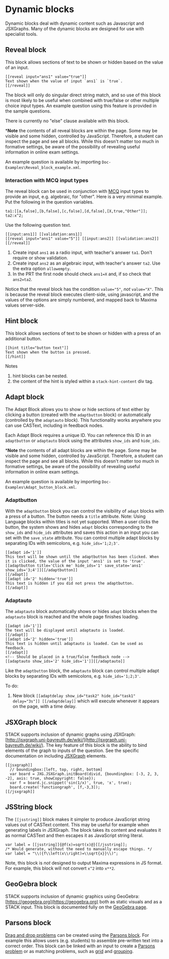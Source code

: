 # Dynamic blocks

Dynamic blocks deal with dynamic content such as Javascript and JSXGraphs.  Many of the dynamic blocks are designed for use with specialist tools.

## Reveal block ##

This block allows sections of text to be shown or hidden based on the value of an input.

```
[[reveal input="ans1" value="true"]]
Text shown when the value of input `ans1` is `true`.
[[/reveal]]
```

The block will only do singular direct string match, and so use of this block is most likely to be useful when combined with true/false or other multiple choice input types.  An example question using this feature is provided in the sample questions.

There is currently no "else" clause available with this block.

***Note** the contents of all reveal blocks are within the page.  Some may be visible and some hidden, controlled by JavaScript.  Therefore, a student can inspect the page and see all blocks.  While this doesn't matter too much in formative settings, be aware of the possibility of revealing useful information in online exam settings.

An example question is available by importing `Doc-Examples\Reveal_block_example.xml`.

### Interaction with MCQ input types

The reveal block can be used in conjunction with [MCQ](../../Authoring/Inputs/Multiple_choice_input.md) input types to provide an input, e.g. algebraic, for "other".  Here is a very minimal example.  Put the following in the question variables.

    ta1:[[a,false],[b,false],[c,false],[d,false],[X,true,"Other"]];
    ta2:x^2;

Use the following question text.

    [[input:ans1]] [[validation:ans1]]
    [[reveal input="ans1" value="5"]] [[input:ans2]] [[validation:ans2]] [[/reveal]]

1. Create input `ans1` as a radio input, with teacher's answer `ta1`.  Don't require or show validation.
2. Create input `ans2` as an algebraic input, with teacher's answer `ta2`.  Use the extra option `allowempty`.
3. In the PRT the first node should check `ans1=X` and, if so check that `ans2=ta2`.

Notice that the reveal block has the condition `value="5"`, _not_ `value="X"`.  This is because the reveal block executes client-side, using javascript, and the values of the options are simply numbered, and mapped back to Maxima values server-side.

## Hint block ##

This block allows sections of text to be shown or hidden with a press of an additional button.

```
[[hint title="button text"]]
Text shown when the button is pressed.
[[/hint]]
```

Notes

1. hint blocks can be nested.
2. the content of the hint is styled within a `stack-hint-content` div tag.

## Adapt block ##

The Adapt Block allows you to show or hide sections of text either by clicking a button (created with the `adaptbutton` block) or automatically (controlled by the `adaptauto` block). This functionality works anywhere you can use CASText, including in feedback nodes.

Each Adapt Block requires a unique ID. You can reference this ID in an `adaptbutton` or `adaptauto` block using the attributes `show_ids` and `hide_ids`.

***Note** the contents of all adapt blocks are within the page.  Some may be visible and some hidden, controlled by JavaScript.  Therefore, a student can inspect the page and see all blocks.  While this doesn't matter too much in formative settings, be aware of the possibility of revealing useful information in online exam settings.

An example question is available by importing `Doc-Examples\Adapt_button_block.xml`.

### Adaptbutton

With the `adaptbutton` block you can control the visibility of `adapt` blocks with a press of a button. The button needs a `title` attribute. Note: Using Language blocks within titles is not yet supported.
When a user clicks the button, the system shows and hides `adapt` blocks corresponding to the `show_ids` and `hide_ids` attributes and saves this action in an input you can set with the `save_state` attribute.
You can control multiple adapt blocks by separating IDs with semicolons, e.g. `hide_ids='1;2;3'`.

```
[[adapt id='1']]
This text will be shown until the adaptbutton has been clicked. When it is clicked, the value of the input 'ans1' is set to 'true'.
[[adaptbutton title='Click me' hide_ids='1' save_state='ans1' show_ids='3;4']][[/adaptbutton]]
[[/adapt]]
[[adapt id='2' hidden='true']]
This text is hidden if you did not press the adaptbutton.
[[/adapt]]
```

### Adaptauto

The `adaptauto` block automatically shows or hides `adapt` blocks when the `adaptauto` block is reached and the whole page finishes loading.

```
[[adapt id='1']]
The text will be displayed until adaptauto is loaded.
[[/adapt]]
[[adapt id='2' hidden='true']]
This text is hidden until adaptauto is loaded. Can be used as feedback.
[[/adapt]]
<!-- Should be placed in a true/false feedback node -->
[[adaptauto show_ids='2' hide_ids='1']][[/adaptauto]]
```

Like the `adaptbutton` block, the `adaptauto` block can control multiple adapt blocks by separating IDs with semicolons, e.g. `hide_ids='1;2;3'`.

To do: 
1. New block `[[adaptdelay show_id="task2" hide_id="task1" delay="3s"]] [[/adaptdelay]]` which will execute whenever it appears on the page, with a time delay.


## JSXGraph block ##

STACK supports inclusion of dynamic graphs using JSXGraph: [http://jsxgraph.uni-bayreuth.de/wiki/](http://jsxgraph.uni-bayreuth.de/wiki/). The key feature of this block is the ability to bind elements of the graph to inputs of the question. See the specific documentation on including [JSXGraph](../../Specialist_tools/JSXGraph/index.md) elements.

    [[jsxgraph]]
      // boundingbox:[left, top, right, bottom]
      var board = JXG.JSXGraph.initBoard(divid, {boundingbox: [-3, 2, 3, -2], axis: true, showCopyright: false});
      var f = board.jc.snippet('sin(1/x)', true, 'x', true);
      board.create('functiongraph', [f,-3,3]);
    [[/jsxgraph]]

## JSString block ##

The `[[jsstring]]` block makes it simpler to produce JavaScript string values out of CASText content. This may be useful for example when generating labels in JSXGraph. The block takes its content and evaluates it as normal CASText and then escapes it as JavaScript string literal.

```
var label = [[jsstring]]{@f(x)=sqrt(x)@}[[/jsstring]];
/* Would generate, without the need to manually escape things. */
var label = "\\({f\\left(x\\right)=\\sqrt{x}}\\)";
```

Note, this block is _not_ designed to output Maxima expressions in JS format. For example, this block will not convert `x^2` into `x**2`.

## GeoGebra block ##

STACK supports inclusion of dynamic graphics using GeoGebra: [https://geogebra.org](https://geogebra.org) both as static visuals and as a STACK input.  This block is documented fully on the [GeoGebra page](../../Specialist_tools/GeoGebra/index.md).

## Parsons block ##

[Drag and drop problems](../../Specialist_tools/Drag_and_drop/index.md) can be created using the [Parsons block](../../Specialist_tools/Drag_and_drop/Question_block.md).  For example this allows users (e.g. students) to assemble pre-written text into a correct order.  This block can be linked with an input to create a [Parsons problem](../../Specialist_tools/Drag_and_drop/Parsons.md) or as matching problems, such as [grid](../../Specialist_tools/Drag_and_drop/Grid.md) and [grouping](../../Specialist_tools/Drag_and_drop/Grouping.md).
